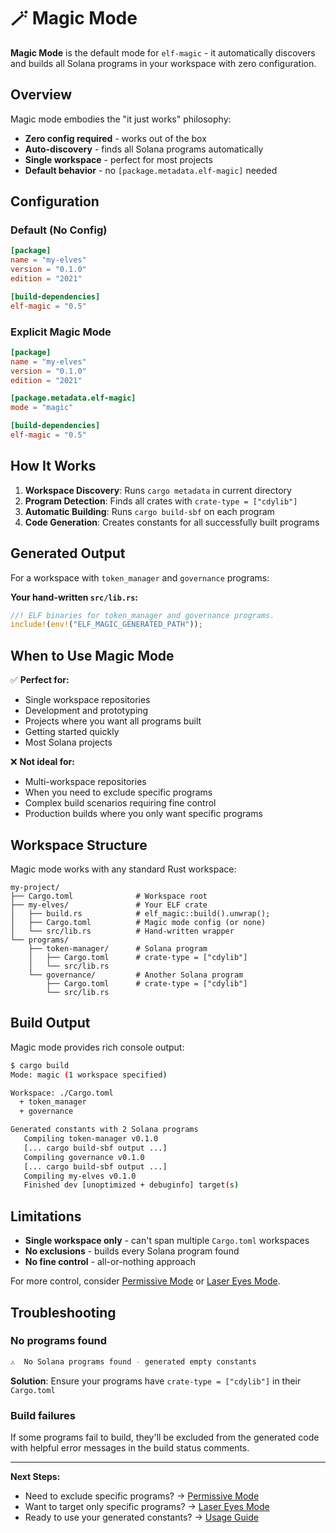 # 🪄 Magic Mode

**Magic Mode** is the default mode for `elf-magic` - it automatically discovers and builds all Solana programs in your workspace with zero configuration.

## Overview

Magic mode embodies the "it just works" philosophy:
- **Zero config required** - works out of the box
- **Auto-discovery** - finds all Solana programs automatically  
- **Single workspace** - perfect for most projects
- **Default behavior** - no `[package.metadata.elf-magic]` needed

## Configuration

### Default (No Config)
```toml
[package]
name = "my-elves"
version = "0.1.0"
edition = "2021"

[build-dependencies]
elf-magic = "0.5"
```

### Explicit Magic Mode
```toml
[package]
name = "my-elves" 
version = "0.1.0"
edition = "2021"

[package.metadata.elf-magic]
mode = "magic"

[build-dependencies]
elf-magic = "0.5"
```

## How It Works

1. **Workspace Discovery**: Runs `cargo metadata` in current directory
2. **Program Detection**: Finds all crates with `crate-type = ["cdylib"]`
3. **Automatic Building**: Runs `cargo build-sbf` on each program
4. **Code Generation**: Creates constants for all successfully built programs

## Generated Output

For a workspace with `token_manager` and `governance` programs:

**Your hand-written `src/lib.rs`:**
```rust
//! ELF binaries for token_manager and governance programs.
include!(env!("ELF_MAGIC_GENERATED_PATH"));
```

## When to Use Magic Mode

✅ **Perfect for:**
- Single workspace repositories
- Development and prototyping
- Projects where you want all programs built
- Getting started quickly
- Most Solana projects

❌ **Not ideal for:**
- Multi-workspace repositories
- When you need to exclude specific programs
- Complex build scenarios requiring fine control
- Production builds where you only want specific programs

## Workspace Structure

Magic mode works with any standard Rust workspace:

```
my-project/
├── Cargo.toml              # Workspace root
├── my-elves/               # Your ELF crate
│   ├── build.rs            # elf_magic::build().unwrap();
│   ├── Cargo.toml          # Magic mode config (or none)
│   └── src/lib.rs          # Hand-written wrapper
└── programs/
    ├── token-manager/      # Solana program
    │   ├── Cargo.toml      # crate-type = ["cdylib"]
    │   └── src/lib.rs
    └── governance/         # Another Solana program
        ├── Cargo.toml      # crate-type = ["cdylib"]
        └── src/lib.rs
```

## Build Output

Magic mode provides rich console output:

```bash
$ cargo build
Mode: magic (1 workspace specified)

Workspace: ./Cargo.toml
  + token_manager
  + governance

Generated constants with 2 Solana programs
   Compiling token-manager v0.1.0
   [... cargo build-sbf output ...]
   Compiling governance v0.1.0  
   [... cargo build-sbf output ...]
   Compiling my-elves v0.1.0
   Finished dev [unoptimized + debuginfo] target(s)
```

## Limitations

- **Single workspace only** - can't span multiple `Cargo.toml` workspaces
- **No exclusions** - builds every Solana program found
- **No fine control** - all-or-nothing approach

For more control, consider [Permissive Mode](permissive.md) or [Laser Eyes Mode](laser-eyes.md).

## Troubleshooting

### No programs found
```bash
⚠️  No Solana programs found - generated empty constants
```
**Solution**: Ensure your programs have `crate-type = ["cdylib"]` in their `Cargo.toml`

### Build failures
If some programs fail to build, they'll be excluded from the generated code with helpful error messages in the build status comments.

---

**Next Steps:**
- Need to exclude specific programs? → [Permissive Mode](permissive.md)
- Want to target only specific programs? → [Laser Eyes Mode](laser-eyes.md)
- Ready to use your generated constants? → [Usage Guide](../usage.md) 